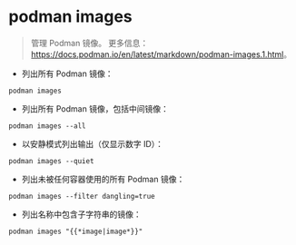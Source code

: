 # podman images

> 管理 Podman 镜像。
> 更多信息：<https://docs.podman.io/en/latest/markdown/podman-images.1.html>。

- 列出所有 Podman 镜像：

`podman images`

- 列出所有 Podman 镜像，包括中间镜像：

`podman images --all`

- 以安静模式列出输出（仅显示数字 ID）：

`podman images --quiet`

- 列出未被任何容器使用的所有 Podman 镜像：

`podman images --filter dangling=true`

- 列出名称中包含子字符串的镜像：

`podman images "{{*image|image*}}"`